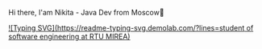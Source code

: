 Hi there, I'am Nikita - Java Dev from Moscow👋

[![Typing SVG](https://readme-typing-svg.demolab.com/?lines=student of software engineering at RTU MIREA)](https://git.io/typing-svg)
